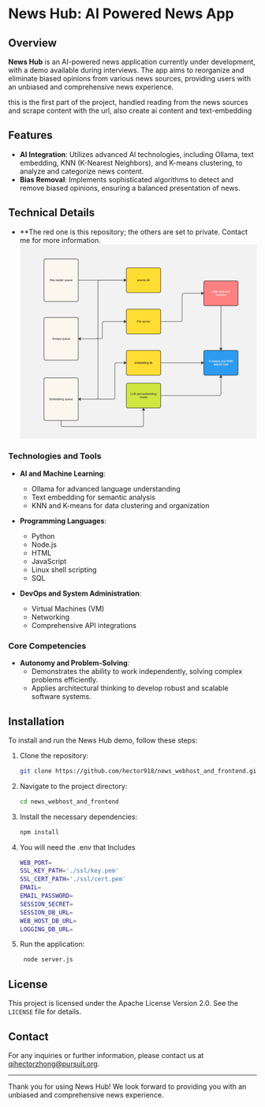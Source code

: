 # News Hub: AI Powered News App

## Overview

**News Hub** is an AI-powered news application currently under development, with a demo available during interviews. The app aims to reorganize and eliminate biased opinions from various news sources, providing users with an unbiased and comprehensive news experience.

this is the first part of the project, handled reading from the news sources and scrape content with the url, also create ai content and text-embedding

## Features

- **AI Integration**: Utilizes advanced AI technologies, including Ollama, text embedding, KNN (K-Nearest Neighbors), and K-means clustering, to analyze and categorize news content.
- **Bias Removal**: Implements sophisticated algorithms to detect and remove biased opinions, ensuring a balanced presentation of news.

## Technical Details

- \*\*The red one is this repository; the others are set to private. Contact me for more information.
  ![image](flowchart.jpg)

### Technologies and Tools

- **AI and Machine Learning**:

  - Ollama for advanced language understanding
  - Text embedding for semantic analysis
  - KNN and K-means for data clustering and organization

- **Programming Languages**:

  - Python
  - Node.js
  - HTML
  - JavaScript
  - Linux shell scripting
  - SQL

- **DevOps and System Administration**:
  - Virtual Machines (VM)
  - Networking
  - Comprehensive API integrations

### Core Competencies

- **Autonomy and Problem-Solving**:
  - Demonstrates the ability to work independently, solving complex problems efficiently.
  - Applies architectural thinking to develop robust and scalable software systems.

## Installation

To install and run the News Hub demo, follow these steps:

1. Clone the repository:

   ```bash
   git clone https://github.com/hector918/news_webhost_and_frontend.git
   ```

2. Navigate to the project directory:

   ```bash
   cd news_webhost_and_frontend
   ```

3. Install the necessary dependencies:

   ```bash
   npm install
   ```

4. You will need the .env that Includes

   ```bash
   WEB_PORT=
   SSL_KEY_PATH='./ssl/key.pem'
   SSL_CERT_PATH='./ssl/cert.pem'
   EMAIL=
   EMAIL_PASSWORD=
   SESSION_SECRET=
   SESSION_DB_URL=
   WEB_HOST_DB_URL=
   LOGGING_DB_URL=
   ```

5. Run the application:

   ```bash
    node server.js
   ```

## License

This project is licensed under the Apache License Version 2.0. See the `LICENSE` file for details.

## Contact

For any inquiries or further information, please contact us at [qihectorzhong@pursuit.org](mailto:qihectorzhong@pursuit.org).

---

Thank you for using News Hub! We look forward to providing you with an unbiased and comprehensive news experience.
